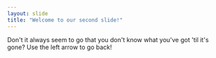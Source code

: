 ```yaml
---
layout: slide
title: "Welcome to our second slide!"
---
```

Don't it always seem to go that you don't know what you've got 'til it's gone?
Use the left arrow to go back!
